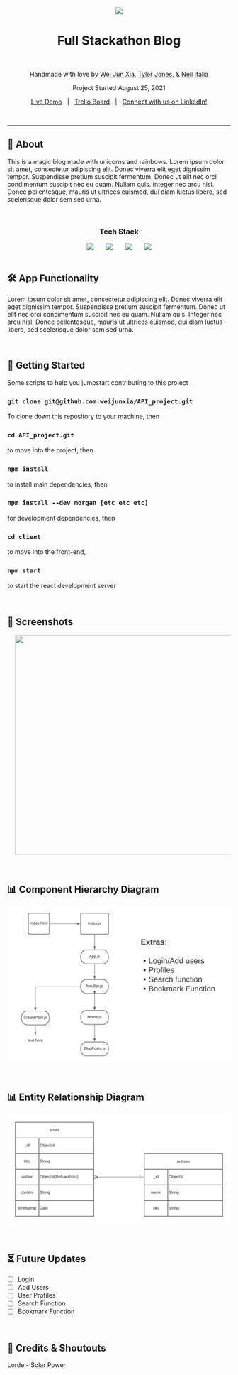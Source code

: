 <div align="center">
<img src="https://i.imgur.com/pzXgpfM.jpeg" height="400" />
<h1 align="center">Full Stackathon Blog</h1>
<br/>

Handmade with love by [Wei Jun Xia](https://github.com/weijunxia), [Tyler Jones](https://github.com/msiroilem), & [Neil Italia](https://github.com/neilitalia)

Project Started August 25, 2021

[Live Demo](https://github.com/weijunxia/API_project)&nbsp;&nbsp;&nbsp;|&nbsp;&nbsp;&nbsp;[Trello Board](https://github.com/weijunxia/API_project)&nbsp;&nbsp;&nbsp;|&nbsp;&nbsp;&nbsp;[Connect with us on LinkedIn!](https://github.com/weijunxia/API_project)

<br/>
</div>

***

## 📝 About

This is a magic blog made with unicorns and rainbows. Lorem ipsum dolor sit amet, consectetur adipiscing elit. Donec viverra elit eget dignissim tempor. Suspendisse pretium suscipit fermentum. Donec ut elit nec orci condimentum suscipit nec eu quam. Nullam quis. Integer nec arcu nisl. Donec pellentesque, mauris ut ultrices euismod, dui diam luctus libero, sed scelerisque dolor sem sed urna.

<br/>

<div align="center">
  <h3>Tech Stack</h3>
  <img src="https://webimages.mongodb.com/_com_assets/cms/MongoDB_Logo_FullColorBlack_RGB-4td3yuxzjs.png?auto=format%2Ccompress" width="200" />&nbsp;&nbsp;&nbsp;&nbsp;&nbsp;&nbsp;&nbsp;<img src="https://www.sohamkamani.com/static/65137ed3c844d05124dcfdab28263c21/38cea/express-routing-logo.png" width="200" />&nbsp;&nbsp;&nbsp;&nbsp;&nbsp;&nbsp;&nbsp;<img src="https://www.metaltoad.com/sites/default/files/styles/large_personal_photo_870x500_/public/2020-05/react-js-blog-header.png?itok=VbfDeSgJ" width="200" />&nbsp;&nbsp;&nbsp;&nbsp;&nbsp;&nbsp;&nbsp;<img src="https://upload.wikimedia.org/wikipedia/commons/thumb/d/d9/Node.js_logo.svg/1200px-Node.js_logo.svg.png" width="150" />
</div>
<br/>

## 🛠 App Functionality

Lorem ipsum dolor sit amet, consectetur adipiscing elit. Donec viverra elit eget dignissim tempor. Suspendisse pretium suscipit fermentum. Donec ut elit nec orci condimentum suscipit nec eu quam. Nullam quis. Integer nec arcu nisl. Donec pellentesque, mauris ut ultrices euismod, dui diam luctus libero, sed scelerisque dolor sem sed urna.

<br/>

## 🚦 Getting Started 

Some scripts to help you jumpstart contributing to this project

### `git clone git@github.com:weijunxia/API_project.git`

To clone down this repository to your machine, then

### `cd API_project.git`

to move into the project, then

### `npm install`

to install main dependencies, then

### `npm install --dev morgan [etc etc etc]`

for development dependencies, then

### `cd client`

to move into the front-end,

### `npm start`

to start the react development server

<br/>

## 📸 Screenshots

<div align="center"><pre>
  <img src="https://upload.wikimedia.org/wikipedia/commons/3/3f/Placeholder_view_vector.svg" width="638" height="495" />&nbsp;<img src="https://upload.wikimedia.org/wikipedia/commons/3/3f/Placeholder_view_vector.svg" width="638" height="495" />&nbsp;<img src="https://upload.wikimedia.org/wikipedia/commons/3/3f/Placeholder_view_vector.svg" width="638" height="495" />&nbsp;<img src="https://upload.wikimedia.org/wikipedia/commons/3/3f/Placeholder_view_vector.svg" width="638" height="495" />&nbsp;<img src="https://upload.wikimedia.org/wikipedia/commons/3/3f/Placeholder_view_vector.svg" width="638" height="495" />
</pre></div>

<br/>

## 📊 Component Hierarchy Diagram

![Blog Components](/images/BLOG%20COMPONENT%20HIERARCHY%20DIAGRAM%20.png)

<br/>

## 📊 Entity Relationship Diagram

![Blog Entity Relationship Diagram](/images/BLOG%20ENTITY%20RELATIONSHIP%20DIAGRAM%20(1).png)

<br/>

## ⏳ Future Updates

- [ ] Login
- [ ] Add Users
- [ ] User Profiles
- [ ] Search Function
- [ ] Bookmark Function

<br/>

## 📢 Credits & Shoutouts

Lorde - Solar Power
